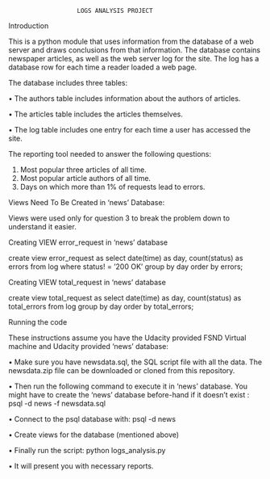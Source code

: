 
                       LOGS ANALYSIS PROJECT

Introduction

This is a python module that uses information from the database of a web server and draws conclusions from that information. The database contains newspaper articles, as well as the web server log for the site. The log has a database row for each time a reader loaded a web page.

The database includes three tables:

•	The authors table includes information about the authors of articles.

•	The articles table includes the articles themselves.

•	The log table includes one entry for each time a user has accessed the site.

The reporting tool needed to answer the following questions:

1. Most popular three articles of all time.
2. Most popular article authors of all time.
3. Days on which more than 1% of requests lead to errors.


Views Need To Be Created in ‘news’ Database:

Views were used only for question 3 to break the problem down to understand it easier.

Creating VIEW error_request in ‘news’ database

create view error_request as
select date(time) as day, count(status) as errors
from log where status! = ’200 OK’
group by day
order by errors;

Creating VIEW total_request in ‘news’ database

create view total_request as
select date(time) as day, count(status) as total_errors
from log
group by day
order by total_errors;


Running the code

These instructions assume you have the Udacity provided FSND Virtual machine and Udacity provided ‘news’ database:

•	Make sure you have newsdata.sql, the SQL script file with all the data. The newsdata.zip file can be downloaded or cloned from this     repository.

•	Then run the following command to execute it in ‘news’ database. You might have to create the ‘news’ database before-hand if it         doesn’t exist : psql -d news -f newsdata.sql

•	Connect to the psql database with: psql -d news

•	Create views for the database (mentioned above)

•	Finally run the script:  python logs_analysis.py

•	It will present you with necessary reports.

